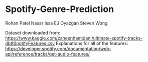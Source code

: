 # Spotify-Genre-Prediction
 Rohan Patel
 Nasar Issa
 EJ Oyazgan
 Steven Wong

 Dataset downloaded from: 
 https://www.kaggle.com/zaheenhamidani/ultimate-spotify-tracks-db#SpotifyFeatures.csv
 Explanations for all of the features: 
 https://developer.spotify.com/documentation/web-api/reference/tracks/get-audio-features/
